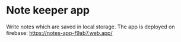 # Note keeper app

Write notes which are saved in local storage.
The app is deployed on firebase: https://notes-app-f9ab7.web.app/
